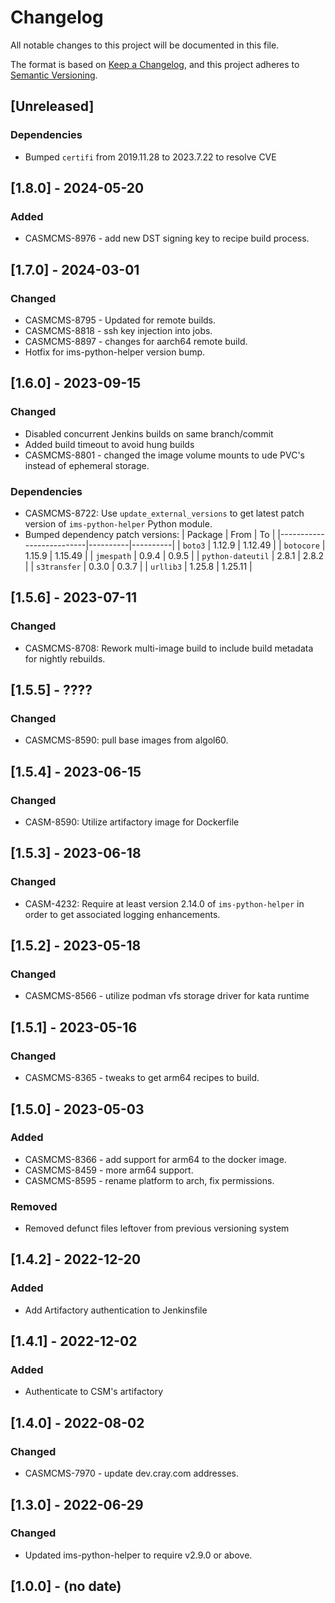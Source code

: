# Changelog

All notable changes to this project will be documented in this file.

The format is based on [Keep a Changelog](https://keepachangelog.com/en/1.0.0/),
and this project adheres to [Semantic Versioning](https://semver.org/spec/v2.0.0.html).

## [Unreleased]

### Dependencies
- Bumped `certifi` from 2019.11.28 to 2023.7.22 to resolve CVE

## [1.8.0] - 2024-05-20
### Added
- CASMCMS-8976 - add new DST signing key to recipe build process.

## [1.7.0] - 2024-03-01
### Changed
- CASMCMS-8795 - Updated for remote builds.
- CASMCMS-8818 - ssh key injection into jobs.
- CASMCMS-8897 - changes for aarch64 remote build.
- Hotfix for ims-python-helper version bump.

## [1.6.0] - 2023-09-15
### Changed
- Disabled concurrent Jenkins builds on same branch/commit
- Added build timeout to avoid hung builds
- CASMCMS-8801 - changed the image volume mounts to ude PVC's instead of ephemeral storage.

### Dependencies
- CASMCMS-8722: Use `update_external_versions` to get latest patch version of `ims-python-helper` Python module.
- Bumped dependency patch versions:
| Package                  | From     | To       |
|--------------------------|----------|----------|
| `boto3`                  | 1.12.9   | 1.12.49  |
| `botocore`               | 1.15.9   | 1.15.49  |
| `jmespath`               | 0.9.4    | 0.9.5    |
| `python-dateutil`        | 2.8.1    | 2.8.2    |
| `s3transfer`             | 0.3.0    | 0.3.7    |
| `urllib3`                | 1.25.8   | 1.25.11  |

## [1.5.6] - 2023-07-11
### Changed
- CASMCMS-8708: Rework multi-image build to include build metadata for nightly rebuilds.

## [1.5.5] - ????
### Changed
- CASMCMS-8590: pull base images from algol60.

## [1.5.4] - 2023-06-15
### Changed
- CASM-8590: Utilize artifactory image for Dockerfile 

## [1.5.3] - 2023-06-18
### Changed
- CASM-4232: Require at least version 2.14.0 of `ims-python-helper` in order to get associated logging enhancements.

## [1.5.2] - 2023-05-18
### Changed
- CASMCMS-8566 - utilize podman vfs storage driver for kata runtime

## [1.5.1] - 2023-05-16
### Changed
- CASMCMS-8365 - tweaks to get arm64 recipes to build.

## [1.5.0] - 2023-05-03
### Added
- CASMCMS-8366 - add support for arm64 to the docker image.
- CASMCMS-8459 - more arm64 support.
- CASMCMS-8595 - rename platform to arch, fix permissions.

### Removed
- Removed defunct files leftover from previous versioning system

## [1.4.2] - 2022-12-20
### Added
- Add Artifactory authentication to Jenkinsfile

## [1.4.1] - 2022-12-02
### Added
- Authenticate to CSM's artifactory

## [1.4.0] - 2022-08-02
### Changed
- CASMCMS-7970 - update dev.cray.com addresses.

## [1.3.0] - 2022-06-29
### Changed
- Updated ims-python-helper to require v2.9.0 or above.

## [1.0.0] - (no date)
